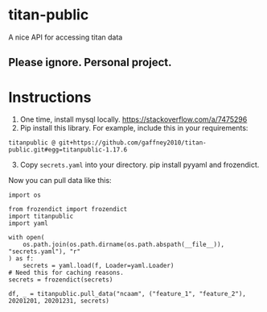 # titan-public
A nice API for accessing titan data

## Please ignore.  Personal project.

# Instructions

1. One time, install mysql locally.  https://stackoverflow.com/a/7475296
2. Pip install this library.  For example, include this in your requirements:

```
titanpublic @ git+https://github.com/gaffney2010/titan-public.git#egg=titanpublic-1.17.6
```

3. Copy `secrets.yaml` into your directory.  pip install pyyaml and frozendict.

Now you can pull data like this:

```
import os

from frozendict import frozendict
import titanpublic
import yaml

with open(
    os.path.join(os.path.dirname(os.path.abspath(__file__)), "secrets.yaml"), "r"
) as f:
    secrets = yaml.load(f, Loader=yaml.Loader)
# Need this for caching reasons.
secrets = frozendict(secrets)

df, _ = titanpublic.pull_data("ncaam", ("feature_1", "feature_2"), 20201201, 20201231, secrets)
```
